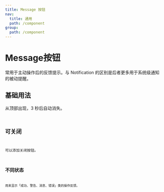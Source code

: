 ```yaml
---
title: Message 按钮
nav:
  title: 通用
  path: /component
group:
  path: /component
---
```


# Message按钮
常用于主动操作后的反馈提示。与 Notification 的区别是后者更多用于系统级通知的被动提醒。

## 基础用法
从顶部出现，3 秒后自动消失。
<code src="./demos/index1.tsx" />


## 可关闭
可以添加关闭按钮。
<code src="./demos/index2.tsx" />

## 不同状态
用来显示「成功、警告、消息、错误」类的操作反馈。
<code src="./demos/index3.tsx" />

